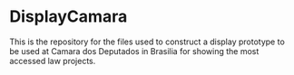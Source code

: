 DisplayCamara
=============

This is the repository for the files used to construct a display prototype to be used at Camara dos Deputados in Brasilia for showing the most accessed law projects.
